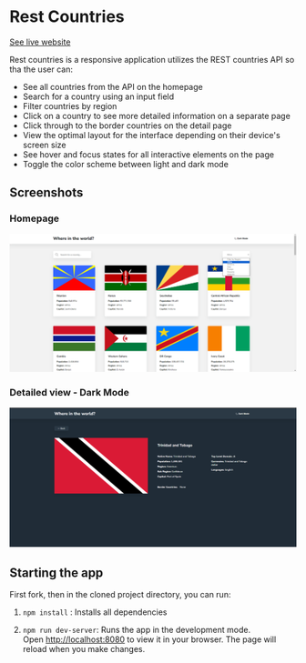 # Rest Countries
[See live website](https://antonio-rest-countries.netlify.app/)

Rest countries is a responsive application utilizes the REST countries API so tha the user can:
- See all countries from the API on the homepage
- Search for a country using an input field
- Filter countries by region
- Click on a country to see more detailed information on a separate page
- Click through to the border countries on the detail page
- View the optimal layout for the interface depending on their device's screen size
- See hover and focus states for all interactive elements on the page
- Toggle the color scheme between light and dark mode

## Screenshots
### Homepage 
![Homepage ](docs/homepage.png 'Homepage ')
### Detailed view - Dark Mode
![Detailed view](docs/details-dark_mode.png 'Detailed view')

## Starting the app
First fork, then in the cloned project directory, you can run:

1. `npm install` : Installs all dependencies

2. `npm run dev-server`: Runs the app in the development mode.\
Open [http://localhost:8080](http://localhost:8080) to view it in your browser. The page will reload when you make changes.